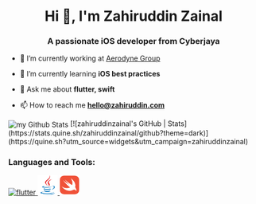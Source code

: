 <h1 align="center">Hi 👋, I'm Zahiruddin Zainal</h1>
<h3 align="center">A passionate iOS developer from Cyberjaya</h3>

- 🔭 I’m currently working at [Aerodyne Group](https://aerodyne.group/)

- 🌱 I’m currently learning **iOS best practices**

- 💬 Ask me about **flutter, swift**

- 📫 How to reach me **hello@zahiruddin.com**

<img align="center" src="https://github-readme-stats.vercel.app/api?username=madushadhanushka&include_all_commits=true&count_private=true&show_icons=true&line_height=20&title_color=2B5BBD&icon_color=1124BB&text_color=A1A1A1&bg_color=0,000000,130F40" alt="my Github Stats"/>
[![zahiruddinzainal's GitHub | Stats](https://stats.quine.sh/zahiruddinzainal/github?theme=dark)](https://quine.sh?utm_source=widgets&utm_campaign=zahiruddinzainal)

<h3 align="left">Languages and Tools:</h3>
<p align="left"> <a href="https://flutter.dev" target="_blank" rel="noreferrer"> <img src="https://www.vectorlogo.zone/logos/flutterio/flutterio-icon.svg" alt="flutter" width="40" height="40"/> </a> <a href="https://www.java.com" target="_blank" rel="noreferrer"> <img src="https://raw.githubusercontent.com/devicons/devicon/master/icons/java/java-original.svg" alt="java" width="40" height="40"/> </a> <a href="https://developer.apple.com/swift/" target="_blank" rel="noreferrer"> <img src="https://raw.githubusercontent.com/devicons/devicon/master/icons/swift/swift-original.svg" alt="swift" width="40" height="40"/> </a> </p>

